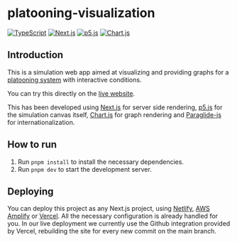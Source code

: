 # platooning-visualization

[![TypeScript](https://img.shields.io/badge/Typescript-%23007ACC.svg?style=for-the-badge&logo=typescript&logoColor=white)](https://www.typescriptlang.org/)
[![Next.js](https://img.shields.io/badge/Next.js-black?style=for-the-badge&logo=next.js&logoColor=white)](https://nextjs.org/)
[![p5.js](https://img.shields.io/badge/p5.js-ED225D?style=for-the-badge&logo=p5.js&logoColor=white)](https://p5js.org/)
[![Chart.js](https://img.shields.io/badge/Chart.js-FF6384?style=for-the-badge&logo=chart.js&logoColor=white)](https://www.chartjs.org/)

## Introduction

This is a simulation web app aimed at visualizing and providing graphs for a [platooning system](https://en.wikipedia.org/wiki/Platoon_(automobile)) with interactive conditions.

You can try this directly on the [live website](https://platooning-visualization.vercel.app).

This has been developed using [Next.js](https://nextjs.org/) for server side rendering, [p5.js](https://p5js.org/) for the simulation canvas itself, [Chart.js](https://www.chartjs.org/) for graph rendering and [Paraglide-js](https://inlang.com/m/gerre34r/library-inlang-paraglideJs) for internationalization.

## How to run

1. Run `pnpm install` to install the necessary dependencies.
1. Run `pnpm dev` to start the development server.

## Deploying

You can deploy this project as any Next.js project, using [Netlify](https://www.netlify.com/), [AWS Amplify](https://aws.amazon.com/amplify/) or [Vercel](https://vercel.com/). All the necessary configuration is already handled for you. In our live deployment we currently use the Github integration provided by Vercel, rebuilding the site for every new commit on the main branch. 
